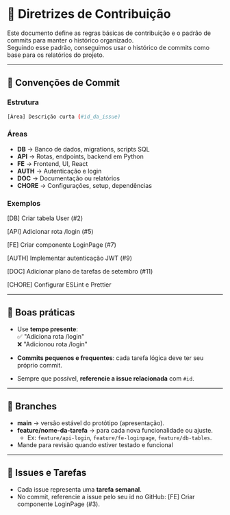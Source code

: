 # 📝 Diretrizes de Contribuição

Este documento define as regras básicas de contribuição e o padrão de commits para manter o histórico organizado.  
Seguindo esse padrão, conseguimos usar o histórico de commits como base para os relatórios do projeto.

---

## 📌 Convenções de Commit

### Estrutura

```bash
[Área] Descrição curta (#id_da_issue)
```

### Áreas

- **DB** → Banco de dados, migrations, scripts SQL  
- **API** → Rotas, endpoints, backend em Python  
- **FE** → Frontend, UI, React  
- **AUTH** → Autenticação e login  
- **DOC** → Documentação ou relatórios  
- **CHORE** → Configurações, setup, dependências  

### Exemplos

[DB] Criar tabela User (#2)

[API] Adicionar rota /login (#5)

[FE] Criar componente LoginPage (#7)

[AUTH] Implementar autenticação JWT (#9)

[DOC] Adicionar plano de tarefas de setembro (#11)

[CHORE] Configurar ESLint e Prettier

---

## 📌 Boas práticas

- Use **tempo presente**:  
  ✅ "Adiciona rota /login"  
  ❌ "Adicionou rota /login"  

- **Commits pequenos e frequentes**: cada tarefa lógica deve ter seu próprio commit.  

- Sempre que possível, **referencie a issue relacionada** com `#id`.  

---

## 📌 Branches

- **main** → versão estável do protótipo (apresentação).  
- **feature/nome-da-tarefa** → para cada nova funcionalidade ou ajuste.  
  - Ex: `feature/api-login`, `feature/fe-loginpage`, `feature/db-tables`.  
- Mande para revisão quando estiver testado e funcional

---

## 📌 Issues e Tarefas

- Cada issue representa uma **tarefa semanal**.  
- No commit, referencie a issue pelo seu id no GitHub:
[FE] Criar componente LoginPage (#3).
